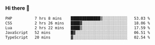 ### Hi there 🌱
<!--START_SECTION:waka-->

```txt
PHP          7 hrs 8 mins    █████████████▒░░░░░░░░░░░   53.03 %
CSS          2 hrs 26 mins   ████▓░░░░░░░░░░░░░░░░░░░░   18.06 %
Lua          2 hrs 22 mins   ████▒░░░░░░░░░░░░░░░░░░░░   17.59 %
JavaScript   52 mins         █▓░░░░░░░░░░░░░░░░░░░░░░░   06.51 %
TypeScript   20 mins         ▓░░░░░░░░░░░░░░░░░░░░░░░░   02.54 %
```

<!--END_SECTION:waka-->
<!--
**Dieg0raf/Dieg0raf** is a ✨ _special_ ✨ repository because its `README.md` (this file) appears on your GitHub profile.

Here are some ideas to get you started:

- 🔭 I’m currently working on ...
- 🌱 I’m currently learning ...
- 👯 I’m looking to collaborate on ...
- 🤔 I’m looking for help with ...
- 💬 Ask me about ...
- 📫 How to reach me: ...
- 😄 Pronouns: ...
- ⚡ Fun fact: ...
-->
